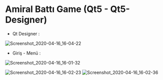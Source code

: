 # Amiral Battı Game (Qt5 - Qt5-Designer) 

* Qt Designer : 

![Screenshot_2020-04-16_16-04-22](https://user-images.githubusercontent.com/54184905/79459530-13dda380-7ffc-11ea-8e5b-9648c5383dad.png)

* Giriş - Menü :

![Screenshot_2020-04-16_16-01-32](https://user-images.githubusercontent.com/54184905/79459687-52735e00-7ffc-11ea-8f7d-94500bb98164.png)


![Screenshot_2020-04-16_16-02-23](https://user-images.githubusercontent.com/54184905/79459856-9cf4da80-7ffc-11ea-94ce-0e06cc6d9594.png)
![Screenshot_2020-04-16_16-02-36](https://user-images.githubusercontent.com/54184905/79459857-9e260780-7ffc-11ea-904a-bfd50750fd49.png)
